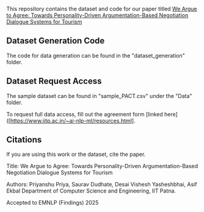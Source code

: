 This repository contains the dataset and code for our paper titled [We Argue to Agree: Towards Personality-Driven Argumentation-Based Negotiation Dialogue Systems for Tourism
]()

## Dataset Generation Code
The code for data generation can be found in the "dataset_generation" folder.


## Dataset Request Access

The sample dataset can be found in "sample_PACT.csv" under the "Data" folder. 

To request full data access, fill out the agreement form [linked here]([https://www.iitp.ac.in/~ai-nlp-ml/resources.html].

## Citations

If you are using this work or the dataset, cite the paper.

Title: We Argue to Agree: Towards Personality-Driven Argumentation-Based Negotiation Dialogue Systems for Tourism

Authors: Priyanshu Priya, Saurav Dudhate, Desai Vishesh Yasheshbhai, Asif Ekbal
Department of Computer Science and Engineering, IIT Patna.

Accepted to EMNLP (Findings) 2025
